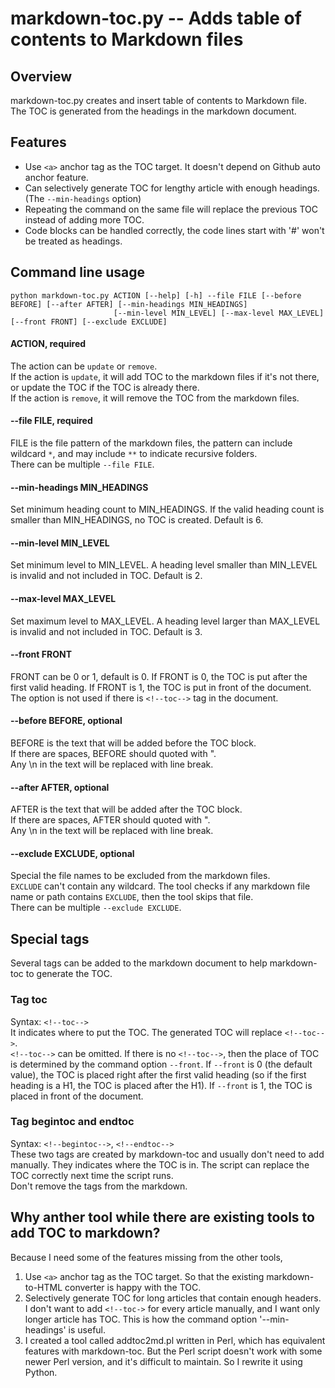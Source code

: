 # markdown-toc.py -- Adds table of contents to Markdown files

## Overview

markdown-toc.py creates and insert table of contents to Markdown file.  
The TOC is generated from the headings in the markdown document.  

## Features  

* Use `<a>` anchor tag as the TOC target. It doesn't depend on Github auto anchor feature.  
* Can selectively generate TOC for lengthy article with enough headings. (The `--min-headings` option)
* Repeating the command on the same file will replace the previous TOC instead of adding more TOC.
* Code blocks can be handled correctly, the code lines start with '#' won't be treated as headings.  

## Command line usage
```
python markdown-toc.py ACTION [--help] [-h] --file FILE [--before BEFORE] [--after AFTER] [--min-headings MIN_HEADINGS] 
                       [--min-level MIN_LEVEL] [--max-level MAX_LEVEL] [--front FRONT] [--exclude EXCLUDE]
```

#### ACTION, required

The action can be `update` or `remove`.  
If the action is `update`, it will add TOC to the markdown files if it's not there, or update the TOC if the TOC is already there.  
If the action is `remove`, it will remove the TOC from the markdown files.  

#### --file FILE, required

FILE is the file pattern of the markdown files, the pattern can include wildcard `*`, and may include `**` to indicate recursive folders.  
There can be multiple `--file FILE`.  

#### --min-headings MIN_HEADINGS

Set minimum heading count to MIN_HEADINGS. If the valid heading count is smaller than MIN_HEADINGS, no TOC is created. Default is 6.

#### --min-level MIN_LEVEL

Set minimum level to MIN_LEVEL. A heading level smaller than MIN_LEVEL is invalid and not included in TOC. Default is 2.

#### --max-level MAX_LEVEL

Set maximum level to MAX_LEVEL. A heading level larger than MAX_LEVEL is invalid and not included in TOC. Default is 3.

#### --front FRONT

FRONT can be 0 or 1, default is 0. If FRONT is 0, the TOC is put after the first valid heading. If FRONT is 1, the TOC
is put in front of the document. The option is not used if there is `<!--toc-->` tag in the document.

#### --before BEFORE, optional

BEFORE is the text that will be added before the TOC block.  
If there are spaces, BEFORE should quoted with ".  
Any \n in the text will be replaced with line break.  

#### --after AFTER, optional

AFTER is the text that will be added after the TOC block.  
If there are spaces, AFTER should quoted with ".  
Any \n in the text will be replaced with line break.  

#### --exclude EXCLUDE, optional

Special the file names to be excluded from the markdown files.  
`EXCLUDE` can't contain any wildcard. The tool checks if any markdown file name or path contains `EXCLUDE`, then the tool skips that file.  
There can be multiple `--exclude EXCLUDE`.  

## Special tags

Several tags can be added to the markdown document to help markdown-toc to generate the TOC.

### Tag toc

Syntax: `<!--toc-->`  
It indicates where to put the TOC. The generated TOC will replace `<!--toc-->`.  
`<!--toc-->` can be omitted. If there is no `<!--toc-->`, then the place of TOC is determined by the command option `--front`. If `--front` is 0 (the default value), the TOC is placed right after the first valid heading (so if the first heading is a H1, the TOC is placed after the H1). If `--front` is 1, the TOC is placed in front of the document.

### Tag begintoc and endtoc

Syntax: `<!--begintoc-->`, `<!--endtoc-->`   
These two tags are created by markdown-toc and usually don't need to add manually. They indicates where the TOC is in. The script can replace the TOC correctly next time the script runs.  
Don't remove the tags from the markdown.  

## Why anther tool while there are existing tools to add TOC to markdown?

Because I need some of the features missing from the other tools,

1. Use `<a>` anchor tag as the TOC target. So that the existing markdown-to-HTML converter is happy with the TOC.  
2. Selectively generate TOC for long articles that contain enough headers. I don't want to add `<!--toc->` for every article manually, and I want only longer article has TOC. This is how the command option '--min-headings' is useful.
3. I created a tool called addtoc2md.pl written in Perl, which has equivalent features with markdown-toc. But the Perl script doesn't work with some newer Perl version, and it's difficult to maintain. So I rewrite it using Python.
